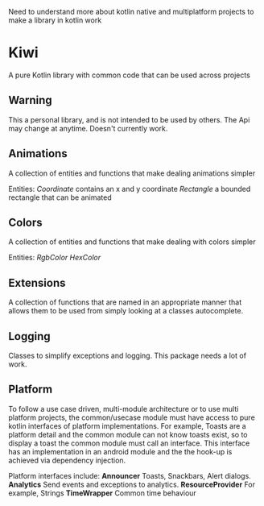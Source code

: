 Need to understand more about kotlin native and multiplatform projects to make a library in kotlin work

# Kiwi
A pure Kotlin library with common code that can be used across projects

## Warning
This a personal library, and is not intended to be used by others. The Api may change at anytime.
Doesn't currently work. 

## Animations
A collection of entities and functions that make dealing animations simpler

Entities:
*Coordinate* contains an x and y coordinate
*Rectangle* a bounded rectangle that can be animated

## Colors
A collection of entities and functions that make dealing with colors simpler

Entities:
*RgbColor*
*HexColor*

## Extensions
A collection of functions that are named in an appropriate manner that allows them to be used from simply looking at a classes autocomplete.

## Logging
Classes to simplify exceptions and logging. This package needs a lot of work.

## Platform
To follow a use case driven, multi-module architecture or to use multi platform projects, the common/usecase module must have access to pure kotlin interfaces of platform implementations. For example, Toasts are a platform detail and the common module can not know toasts exist, so to display a toast the common module must call an interface. This interface has an implementation in an android module and the the hook-up is achieved via dependency injection.

Platform interfaces include:
**Announcer** Toasts, Snackbars, Alert dialogs.
**Analytics** Send events and exceptions to analytics.
**ResourceProvider** For example, Strings
**TimeWrapper** Common time behaviour
